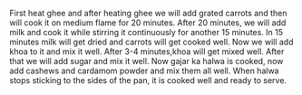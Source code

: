 First heat ghee and after heating ghee we will add grated carrots and then will cook it on medium flame for 20 minutes. After 20 minutes, we will add milk and cook it while stirring it continuously for another 15 minutes. In 15 minutes milk will get dried and carrots will get cooked well. Now we will add khoa to it and mix it well. After 3-4 minutes,khoa will get mixed well. After that we will add sugar and mix it well. Now gajar ka halwa is cooked, now add cashews and cardamom powder and mix them all well. When halwa stops sticking to the sides of the pan, it is cooked well and ready to serve.